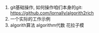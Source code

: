 1. git基础操作, 如何操作咱们本身的git: https://github.com/lornally/algorith2rich
2. 一个实际的工作示例
3. algorith算法 algorithm代数 花拉子模